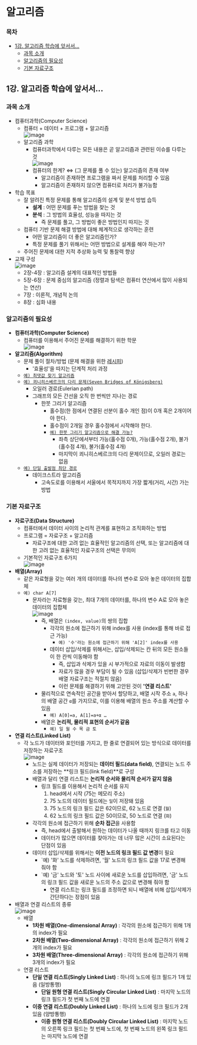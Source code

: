# 알고리즘

### 목차
- [1강. 알고리즘 학습에 앞서서...](#1강-알고리즘-학습에-앞서서)
  - [과목 소개](#과목-소개)
  - [알고리즘의 필요성](#알고리즘의-필요성)
  - [기본 자료구조](#기본-자료구조)

## 1강. 알고리즘 학습에 앞서서...
### 과목 소개
- 컴퓨터과학(Computer Science)
  - 컴퓨터 + 데이터 + 프로그램 + 알고리즘  
    ![image](https://user-images.githubusercontent.com/61646760/154800227-e8df4355-6bd3-45d4-883d-c8d8f6ef3c3a.png)
  - 알고리즘 과학
    - 컴퓨터과학에서 다루는 모든 내용은 곧 알고리즘과 관련된 이슈를 다루는 것  
      ![image](https://user-images.githubusercontent.com/61646760/154800251-9e802f14-5f31-4661-9cac-67f10f805a97.png)
    - 컴퓨터의 한계? ⇔ (그 문제를 풀 수 있는) 알고리즘의 존재 여부
      - 알고리즘이 존재하면 프로그램을 짜서 문제를 처리할 수 있음
      - 알고리즘이 존재하지 않으면 컴퓨터로 처리가 불가능함
- 학습 목표
  - 잘 알려진 특정 문제를 통해 알고리즘의 설계 및 분석 방법 습득
    - **설계** : 어떤 문제를 푸는 방법을 찾는 것
    - **분석** : 그 방법의 효율성, 성능을 따지는 것
      - 즉 문제를 풀고, 그 방법이 좋은 방법인지 따지는 것
  - 컴퓨터 기반 문제 해결 방법에 대해 체계적으로 생각하는 훈련
    - 어떤 알고리즘이 더 좋은 알고리즘인가?
    - 특정 문제를 풀기 위해서는 어떤 방법으로 설계를 해야 하는가?
  - 주어진 문제에 대한 지적 추상화 능력 및 통찰력 향상
- 교재 구성  
  ![image](https://user-images.githubusercontent.com/61646760/154800542-b7f2798b-1bdc-4f23-9fd6-98b4a3d7b3d7.png)
  - 2장-4장 : 알고리즘 설계의 대표적인 방법들
  - 5장-6장 : 문제 중심의 알고리즘 (정렬과 탐색은 컴퓨터 연산에서 많이 사용되는 연산)
  - 7장 : 이론적, 개념적 논의
  - 8장 : 심화 내용
### 알고리즘의 필요성
- **컴퓨터과학(Computer Science)**
  - 컴퓨터를 이용해서 주어진 문제를 해결하기 위한 학문  
    ![image](https://user-images.githubusercontent.com/61646760/154800902-962968d4-3f5d-4e77-9de4-0932660edb18.png)
- **알고리즘(Algorithm)**
  - 문제 풀이 절차/방법 (문제 해결을 위한 [레시피](https://user-images.githubusercontent.com/61646760/154801014-738df5e9-273a-4ed5-8ac9-255e2e58c09a.png))
    - '효율성'을 따지는 단계적 처리 과정
  - [`예) 최댓값 찾기 알고리즘`](https://user-images.githubusercontent.com/61646760/154801092-a76e76cf-0630-4ae5-b757-1f72590864c1.png)
  - [`예) 쾨니히스베르크의 다리 문제(Seven Bridges of Königsberg)`](https://user-images.githubusercontent.com/61646760/154801247-a37ac96e-9692-4367-834c-1a039a130b1a.png)
    - 오일러 경로(Eulerian path)
    - 그래프의 모든 간선을 오직 한 번씩만 지나는 경로
      - 한붓 그리기 알고리즘
        - 홀수점(한 점에서 연결된 선분이 홀수 개인 점)이 0개 혹은 2개이어야 한다.
        - 홀수점이 2개일 경우 홀수점에서 시작해야 한다.
        - [`예) 한붓 그리기 알고리즘으로 해결 가능?`](https://user-images.githubusercontent.com/61646760/154801486-dbd52ddb-8a78-4b4e-812f-f2d1d8706783.png)
          - 좌측 상단에서부터 가능(홀수점 0개), 가능(홀수점 2개), 불가(홀수점 4개), 불가(홀수점 4개)
          - 마지막이 쾨니히스베르크의 다리 문제이므로, 오일러 경로는 없음
  - [`예) 단일 출발점 최단 경로`](https://user-images.githubusercontent.com/61646760/154801948-c0199823-bc2e-47f3-b296-03cd1156355b.png)
    - 데이크스트라 알고리즘
      - 고속도로를 이용해서 서울에서 목적지까지 가장 짧게(거리, 시간) 가는 방법
### 기본 자료구조
- **자료구조(Data Structure)**
  - 컴퓨터에서 데이터 사이의 논리적 관계를 표현하고 조직화하는 방법
  - 프로그램 = 자료구조 + 알고리즘
    - 자료구조에 대한 고려 없는 효율적인 알고리즘의 선택, 또는 알고리즘에 대한 고려 없는 효율적인 자료구조의 선택은 무의미
  - 기본적인 자료구조 6가지  
    ![image](https://user-images.githubusercontent.com/61646760/154802120-23452e28-ace1-4a0d-9cd5-312b594370ea.png)
- **배열(Array)**
  - 같은 자료형을 갖는 여러 개의 데이터를 하나의 변수로 모아 놓은 데이터의 집합체
  - `예) char A[7]`
    - 문자라는 자료형을 갖는, 최대 7개의 데이터를, 하나의 변수 A로 모아 놓은 데이터의 집합체  
      ![image](https://user-images.githubusercontent.com/61646760/154802398-0e0f229f-6006-40a4-9129-585ac390ce1b.png)
      - 즉, 배열은 `(index, value)`의 쌍의 집합
        - 각각의 원소에 접근하기 위해 index를 사용 (index를 통해 바로 접근 가능)
          - `예) '수'라는 원소에 접근하기 위해 'A[2]' index를 사용`
        - 데이터 삽입/삭제를 위해서는, 삽입/삭제되는 칸 뒤의 모든 원소들이 한 칸씩 이동해야 함
          - 즉, 삽입과 삭제가 있을 시 부가적으로 자료의 이동이 발생함
          - 자료가 많을 경우 부담이 될 수 있음 (삽입/삭제가 빈번한 경우 배열 자료구조는 적절치 않음)
          - 이런 문제를 해결하기 위해 고안된 것이 **'연결 리스트'**
      - 물리적으로 연속적인 공간을 받아서 할당하고, 배열 시작 주소 `a`, 하나의 배열 공간 `α`를 가지므로, 이를 이용해 배열의 원소 주소를 계산할 수 있음
        - `예) A[0]=a, A[1]=a+α …`
      - 배열은 **논리적, 물리적 표현의 순서가 같음**
        - `예) 일 월 수 목 금 토`
- **연결 리스트(Linked List)**
  - 각 노드가 데이터와 포인터를 가지고, 한 줄로 연결되어 있는 방식으로 데이터를 저장하는 자료구조  
    ![image](https://user-images.githubusercontent.com/61646760/154805405-db6d9290-a233-4b94-b819-4373f15f3cb3.png)
      - 노드는 실제 데이터가 저장되는 **데이터 필드(data field)**, 연결되는 노드 주소를 저장하는 **링크 필드(link field)**로 구성
      - 배열과 달리 연결 리스트는 **논리적 순서와 물리적 순서가 같지 않음**
        - 링크 필드를 이용해서 논리적 순서를 유지
          1. head에서 시작 (75는 메모리 주소)
          2. 75 노드의 데이터 필드에는 `일`이 저장돼 있음
          3. 75 노드의 링크 필드 값은 62이므로, 62 노드로 연결 (`월`)
          4. 62 노드의 링크 필드 값은 50이므로, 50 노드로 연결 (`화`)
      - 각각의 원소에 접근하기 위해 **순차 접근**을 사용함
        - 즉, head에서 출발해서 원하는 데이터가 나올 때까지 링크를 타고 이동
        - 데이터가 많으면 데이터를 찾아가는 데 너무 많은 시간이 소요된다는 단점이 있음
      - 데이터 삽입/삭제를 위해서는 **이전 노드의 링크 필드 값 변경**이 필요
        - `예) '화' 노드를 삭제하려면, '월' 노드의 링크 필드 값을 17로 변경해 줘야 함
        - `예) '금' 노드와 '토' 노드 사이에 새로운 노드를 삽입하려면, '금' 노드의 링크 필드 값을 새로운 노드의 주소 값으로 변경해 줘야 함
          - 연결 리스트는 링크 필드를 조정하면 되니 배열에 비해 삽입/삭제가 간단하다는 장점이 있음
- 배열과 연결 리스트의 종류  
  ![image](https://user-images.githubusercontent.com/61646760/154806980-10a7cc7d-9115-4656-8a84-9fc16298392c.png)
  - 배열
    - **1차원 배열(One-dimensional Array)** : 각각의 원소에 접근하기 위해 1개의 index가 필요
    - **2차원 배열(Two-dimensional Array)** : 각각의 원소에 접근하기 위해 2개의 index가 필요
    - **3차원 배열(Three-dimensional Array)** : 각각의 원소에 접근하기 위해 3개의 index가 필요
  - 연결 리스트
    - **단일 연결 리스트(Singly Linked List)** : 하나의 노드에 링크 필드가 1개 있음 (일방통행)
      - **단일 원형 연결 리스트(Singly Circular Linked List)** : 마지막 노드의 링크 필드가 첫 번째 노드에 연결
    - **이중 연결 리스트(Doubly Linked List)** : 하나의 노드에 링크 필드가 2개 있음 (양방통행)
      - **이중 원형 연결 리스트(Doubly Circular Linked List)** : 마지막 노드의 오른쪽 링크 필드는 첫 번째 노드에, 첫 번째 노드의 왼쪽 링크 필드는 마지막 노드에 연결

